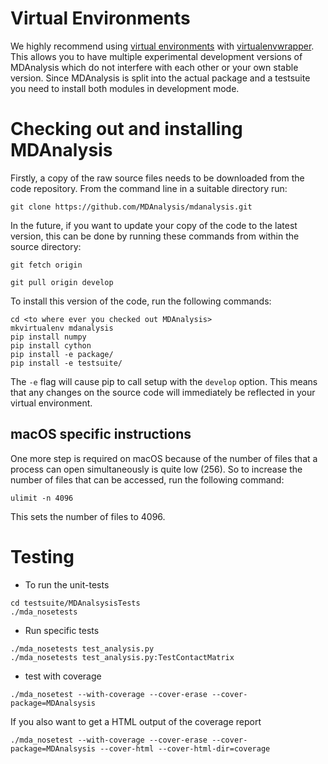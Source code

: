 # Virtual Environments

We highly recommend using [virtual environments](https://pypi.python.org/pypi/virtualenv) with [virtualenvwrapper](http://virtualenvwrapper.readthedocs.org/en/latest/).
This allows you to have multiple experimental development versions of MDAnalysis which do not interfere with each other or your own stable version.
Since MDAnalysis is split into the actual package and a testsuite you need to install both modules in development mode.

# Checking out and installing MDAnalysis

Firstly, a copy of the raw source files needs to be downloaded from the code repository.  From the command line in a suitable directory run:

```
git clone https://github.com/MDAnalysis/mdanalysis.git
```
In the future, if you want to update your copy of the code to the latest version, this can be done by running these commands from within the source directory:

```
git fetch origin

git pull origin develop
```

To install this version of the code, run the following commands: 

```
cd <to where ever you checked out MDAnalysis>
mkvirtualenv mdanalysis
pip install numpy
pip install cython
pip install -e package/
pip install -e testsuite/
```

The `-e` flag will cause pip to call setup with the `develop` option. This means that any changes on the source code will immediately be reflected in your virtual environment. 

## macOS specific instructions
One more step is required on macOS because of the number of files that a process can open simultaneously is quite low (256). So to increase the number of files that can be accessed, run the following command:

`ulimit -n 4096`

This sets the number of files to 4096.



# Testing

* To run the unit-tests

```
cd testsuite/MDAnalsysisTests
./mda_nosetests
```

* Run specific tests

```
./mda_nosetests test_analysis.py
./mda_nosetests test_analysis.py:TestContactMatrix
```

* test with coverage

```
./mda_nosetest --with-coverage --cover-erase --cover-package=MDAnalsysis
```

If you also want to get a HTML output of the coverage report

```
./mda_nosetest --with-coverage --cover-erase --cover-package=MDAnalsysis --cover-html --cover-html-dir=coverage
```